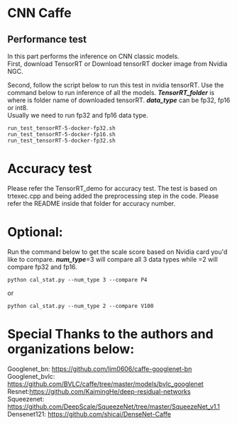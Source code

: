 # CNN Caffe
## Performance test  
In this part performs the inference on CNN classic models.   
First, download TensorRT or Download tensorRT docker image from Nvidia NGC.

Second, follow the script below to run this test in nvidia tensorRT. 
Use the command below to run inference of all the models. ***TensorRT\_folder*** is where is folder name of downloaded tensorRT. ***data\_type*** can be fp32, fp16 or int8.   
Usually we need to run fp32 and fp16 data type.
``` 
run_test_tensorRT-5-docker-fp32.sh  
run_test_tensorRT-5-docker-fp16.sh  
run_test_tensorRT-5-docker-fp32.sh  
```
  
# Accuracy test
Please refer the TensorRT_demo for accuracy test. The test is based on trtexec.cpp 
and being added the preprocessing step in the code. Please refer the README inside
 that folder for accuracy number.

# Optional:   
Run the command below to get the scale score based on Nvidia card you'd like to compare. ***num_type***=3  will compare all 3 data types while =2 will compare fp32 and fp16.  

```
python cal_stat.py --num_type 3 --compare P4  
```
or
```
python cal_stat.py --num_type 2 --compare V100
```
  
# Special Thanks to the authors and organizations below:
Googlenet_bn: https://github.com/lim0606/caffe-googlenet-bn  
Googlenet_bvlc: https://github.com/BVLC/caffe/tree/master/models/bvlc_googlenet  
Resnet:https://github.com/KaimingHe/deep-residual-networks  
Squeezenet: https://github.com/DeepScale/SqueezeNet/tree/master/SqueezeNet_v1.1  
Densenet121: https://github.com/shicai/DenseNet-Caffe  
